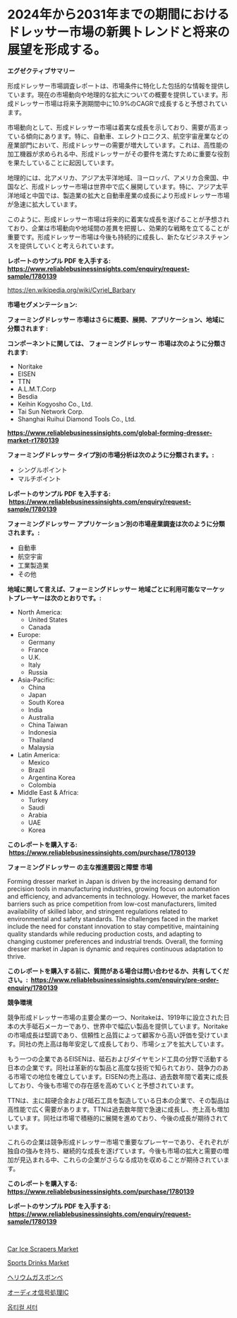 <p><h1>2024年から2031年までの期間におけるドレッサー市場の新興トレンドと将来の展望を形成する。</h1></p><p><strong>エグゼクティブサマリー</strong></p>
<p><p>形成ドレッサー市場調査レポートは、市場条件に特化した包括的な情報を提供しています。現在の市場動向や地理的な拡大についての概要を提供しています。形成ドレッサー市場は将来予測期間中に10.9%のCAGRで成長すると予想されています。</p><p>市場動向として、形成ドレッサー市場は着実な成長を示しており、需要が高まっている傾向にあります。特に、自動車、エレクトロニクス、航空宇宙産業などの産業部門において、形成ドレッサーの需要が増大しています。これは、高性能の加工機器が求められる中、形成ドレッサーがその要件を満たすために重要な役割を果たしていることに起因しています。</p><p>地理的には、北アメリカ、アジア太平洋地域、ヨーロッパ、アメリカ合衆国、中国など、形成ドレッサー市場は世界中で広く展開しています。特に、アジア太平洋地域と中国では、製造業の拡大と自動車産業の成長により形成ドレッサー市場が急速に拡大しています。</p><p>このように、形成ドレッサー市場は将来的に着実な成長を遂げることが予想されており、企業は市場動向や地域間の差異を把握し、効果的な戦略を立てることが重要です。形成ドレッサー市場は今後も持続的に成長し、新たなビジネスチャンスを提供していくと考えられています。</p></p>
<p><strong>レポートのサンプル PDF を入手する: <a href="https://www.reliablebusinessinsights.com/enquiry/request-sample/1780139">https://www.reliablebusinessinsights.com/enquiry/request-sample/1780139</a></strong></p>
<p><a href="https://en.wikipedia.org/wiki/Cyriel_Barbary">https://en.wikipedia.org/wiki/Cyriel_Barbary</a></p>
<p><strong>市場セグメンテーション:</strong></p>
<p><strong> フォーミングドレッサー 市場はさらに概要、展開、アプリケーション、地域に分類されます :</strong></p>
<p><strong>コンポーネントに関しては、 フォーミングドレッサー 市場は次のように分類されます: &nbsp;</strong></p>
<p><ul><li>Noritake</li><li>EISEN</li><li>TTN</li><li>A.L.M.T.Corp</li><li>Besdia</li><li>Keihin Kogyosho Co., Ltd.</li><li>Tai Sun Network Corp.</li><li>Shanghai Ruihui Diamond Tools Co., Ltd.</li></ul></p>
<p><strong><a href="https://www.reliablebusinessinsights.com/global-forming-dresser-market-r1780139">https://www.reliablebusinessinsights.com/global-forming-dresser-market-r1780139</a></strong></p>
<p><strong> フォーミングドレッサー タイプ別の市場分析は次のように分類されます。:</strong></p>
<p><ul><li>シングルポイント</li><li>マルチポイント</li></ul></p>
<p><strong>レポートのサンプル PDF を入手する: &nbsp;<a href="https://www.reliablebusinessinsights.com/enquiry/request-sample/1780139">https://www.reliablebusinessinsights.com/enquiry/request-sample/1780139</a></strong></p>
<p><strong> フォーミングドレッサー アプリケーション別の市場産業調査は次のように分類されます。:</strong></p>
<p><ul><li>自動車</li><li>航空宇宙</li><li>工業製造業</li><li>その他</li></ul></p>
<p><strong>地域に関して言えば、フォーミングドレッサー 地域ごとに利用可能なマーケットプレーヤーは次のとおりです。:</strong></p>
<p><ul>
    <li>
        North America:
        <ul>
            <li>United States</li>
            <li>Canada</li>
        </ul>
    </li>
    <li>
        Europe:
        <ul>
            <li>Germany</li>
            <li>France</li>
            <li>U.K.</li>
            <li>Italy</li>
            <li>Russia</li>
        </ul>
    </li>
    <li>
        Asia-Pacific:
        <ul>
            <li>China</li>
            <li>Japan</li>
            <li>South Korea</li>
            <li>India</li>
            <li>Australia</li>
            <li>China Taiwan</li>
            <li>Indonesia</li>
            <li>Thailand</li>
            <li>Malaysia</li>
        </ul>
    </li>
    <li>
        Latin America:
        <ul>
            <li>Mexico</li>
            <li>Brazil</li>
            <li>Argentina Korea</li>
            <li>Colombia</li>
        </ul>
    </li>
    <li>
        Middle East & Africa:
        <ul>
            <li>Turkey</li>
            <li>Saudi</li>
            <li>Arabia</li>
            <li>UAE</li>
            <li>Korea</li>
        </ul>
    </li>
    </ul></p>
<p><strong>このレポートを購入する: &nbsp;<a href="https://www.reliablebusinessinsights.com/purchase/1780139">https://www.reliablebusinessinsights.com/purchase/1780139</a></strong></p>
<p><strong>フォーミングドレッサー の主な推進要因と障壁 市場</strong></p>
<p><p>Forming dresser market in Japan is driven by the increasing demand for precision tools in manufacturing industries, growing focus on automation and efficiency, and advancements in technology. However, the market faces barriers such as price competition from low-cost manufacturers, limited availability of skilled labor, and stringent regulations related to environmental and safety standards. The challenges faced in the market include the need for constant innovation to stay competitive, maintaining quality standards while reducing production costs, and adapting to changing customer preferences and industrial trends. Overall, the forming dresser market in Japan is dynamic and requires continuous adaptation to thrive.</p></p>
<p><strong>このレポートを購入する前に、質問がある場合は問い合わせるか、共有してください。:&nbsp; <a href="https://www.reliablebusinessinsights.com/enquiry/pre-order-enquiry/1780139">https://www.reliablebusinessinsights.com/enquiry/pre-order-enquiry/1780139</a></strong></p>
<p><strong>競争環境</strong></p>
<p><p>競争形成ドレッサー市場の主要企業の一つ、Noritakeは、1919年に設立された日本の大手砥石メーカーであり、世界中で幅広い製品を提供しています。Noritakeの市場成長は堅調であり、信頼性と品質によって顧客から高い評価を受けています。同社の売上高は毎年安定して成長しており、市場シェアを拡大しています。</p><p>もう一つの企業であるEISENは、砥石およびダイヤモンド工具の分野で活動する日本の企業です。同社は革新的な製品と高度な技術で知られており、競争力のある市場での地位を確立しています。EISENの売上高は、過去数年間で着実に成長しており、今後も市場での存在感を高めていくと予想されています。</p><p>TTNは、主に超硬合金および砥石工具を製造している日本の企業で、その製品は高性能で広く需要があります。TTNは過去数年間で急速に成長し、売上高も増加しています。同社は市場で積極的に展開を進めており、今後の成長が期待されています。</p><p>これらの企業は競争形成ドレッサー市場で重要なプレーヤーであり、それぞれが独自の強みを持ち、継続的な成長を遂げています。今後も市場の拡大と需要の増加が見込まれる中、これらの企業がさらなる成功を収めることが期待されています。</p></p>
<p><strong>このレポートを購入する: &nbsp; <a href="https://www.reliablebusinessinsights.com/purchase/1780139">https://www.reliablebusinessinsights.com/purchase/1780139</a></strong></p>
<p><strong>レポートのサンプル PDF を入手する: &nbsp;<a href="https://www.reliablebusinessinsights.com/enquiry/request-sample/1780139">https://www.reliablebusinessinsights.com/enquiry/request-sample/1780139</a></strong><strong></strong></p>
<p>&nbsp;</p>
<p><p><a href="https://issuu.com/reportprime-2/docs/car-ice-scrapers-market-size-2030.pptx">Car Ice Scrapers Market</a></p><p><a href="https://github.com/claudianurdin/Market-Research-Report-List-1/blob/main/sports-drinks-market.md">Sports Drinks Market</a></p><p><a href="https://github.com/BrionnaBoyle/Market-Research-Report-List-1/blob/main/3188030153514.md">ヘリウムガスボンベ</a></p><p><a href="https://github.com/RudyBoyer2017/Market-Research-Report-List-1/blob/main/3342008153513.md">オーディオ信号処理IC</a></p><p><a href="https://github.com/KellyLyncyh543964/Market-Research-Report-List-2/blob/main/8077977163978.md">옵티컬 셔터</a></p></p>